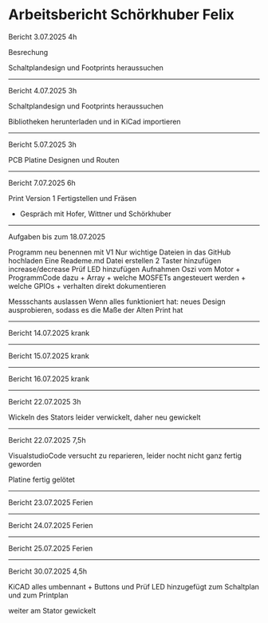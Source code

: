 # Arbeitsbericht Schörkhuber Felix

Bericht 3.07.2025  4h

Besrechung

Schaltplandesign und Footprints heraussuchen 

-------
Bericht 4.07.2025  3h

Schaltplandesign und Footprints heraussuchen

Bibliotheken herunterladen und in KiCad importieren

-------
Bericht 5.07.2025  3h

PCB Platine Designen und Routen

---

Bericht 7.07.2025  6h

Print Version 1 Fertigstellen und Fräsen

+ Gespräch mit Hofer, Wittner und Schörkhuber

-----

Aufgaben bis zum 18.07.2025

Programm neu benennen mit V1 
Nur wichtige Dateien in das GitHub hochladen
Eine Reademe.md Datei erstellen 
2 Taster hinzufügen increase/decrease
Prüf LED hinzufügen
 Aufnahmen Oszi vom Motor +  
ProgrammCode dazu + Array + welche MOSFETs angesteuert werden + welche GPIOs + verhalten direkt dokumentieren 

Messschants auslassen 
Wenn alles funktioniert hat: neues Design ausprobieren, sodass es die Maße der Alten Print hat


----

Bericht 14.07.2025  krank

---- 

Bericht 15.07.2025  krank

----

Bericht 16.07.2025  krank

----

Bericht 22.07.2025  3h

Wickeln des Stators leider verwickelt, daher neu gewickelt

----

Bericht 22.07.2025  7,5h 

VisualstudioCode versucht zu reparieren, leider nocht nicht ganz fertig geworden

Platine fertig gelötet

----

Bericht 23.07.2025  Ferien

---

Bericht 24.07.2025  Ferien

----

Bericht 25.07.2025  Ferien

---

Bericht 30.07.2025  4,5h

KiCAD alles umbennant + Buttons und Prüf LED hinzugefügt zum Schaltplan und zum Printplan

weiter am Stator gewickelt

